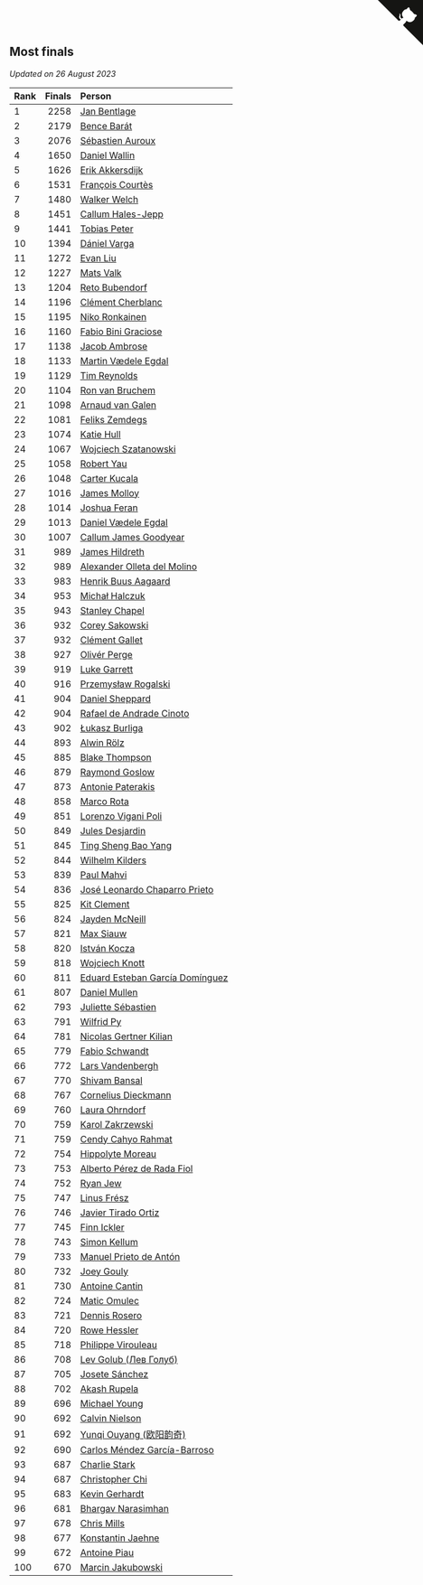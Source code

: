 ## Most finals

*Updated on 26 August 2023*

| Rank | Finals | Person |
| :--- | ---: | :--- |
| 1 | 2258 | [Jan Bentlage](https://www.worldcubeassociation.org/persons/2010BENT01) |
| 2 | 2179 | [Bence Barát](https://www.worldcubeassociation.org/persons/2008BARA01) |
| 3 | 2076 | [Sébastien Auroux](https://www.worldcubeassociation.org/persons/2008AURO01) |
| 4 | 1650 | [Daniel Wallin](https://www.worldcubeassociation.org/persons/2013WALL03) |
| 5 | 1626 | [Erik Akkersdijk](https://www.worldcubeassociation.org/persons/2005AKKE01) |
| 6 | 1531 | [François Courtès](https://www.worldcubeassociation.org/persons/2008COUR01) |
| 7 | 1480 | [Walker Welch](https://www.worldcubeassociation.org/persons/2011WELC01) |
| 8 | 1451 | [Callum Hales-Jepp](https://www.worldcubeassociation.org/persons/2012HALE01) |
| 9 | 1441 | [Tobias Peter](https://www.worldcubeassociation.org/persons/2014PETE03) |
| 10 | 1394 | [Dániel Varga](https://www.worldcubeassociation.org/persons/2008VARG01) |
| 11 | 1272 | [Evan Liu](https://www.worldcubeassociation.org/persons/2009LIUE01) |
| 12 | 1227 | [Mats Valk](https://www.worldcubeassociation.org/persons/2007VALK01) |
| 13 | 1204 | [Reto Bubendorf](https://www.worldcubeassociation.org/persons/2012BUBE01) |
| 14 | 1196 | [Clément Cherblanc](https://www.worldcubeassociation.org/persons/2014CHER05) |
| 15 | 1195 | [Niko Ronkainen](https://www.worldcubeassociation.org/persons/2010RONK01) |
| 16 | 1160 | [Fabio Bini Graciose](https://www.worldcubeassociation.org/persons/2010GRAC02) |
| 17 | 1138 | [Jacob Ambrose](https://www.worldcubeassociation.org/persons/2010AMBR01) |
| 18 | 1133 | [Martin Vædele Egdal](https://www.worldcubeassociation.org/persons/2013EGDA02) |
| 19 | 1129 | [Tim Reynolds](https://www.worldcubeassociation.org/persons/2005REYN01) |
| 20 | 1104 | [Ron van Bruchem](https://www.worldcubeassociation.org/persons/2003BRUC01) |
| 21 | 1098 | [Arnaud van Galen](https://www.worldcubeassociation.org/persons/2006GALE01) |
| 22 | 1081 | [Feliks Zemdegs](https://www.worldcubeassociation.org/persons/2009ZEMD01) |
| 23 | 1074 | [Katie Hull](https://www.worldcubeassociation.org/persons/2010HULL01) |
| 24 | 1067 | [Wojciech Szatanowski](https://www.worldcubeassociation.org/persons/2011SZAT01) |
| 25 | 1058 | [Robert Yau](https://www.worldcubeassociation.org/persons/2009YAUR01) |
| 26 | 1048 | [Carter Kucala](https://www.worldcubeassociation.org/persons/2015KUCA01) |
| 27 | 1016 | [James Molloy](https://www.worldcubeassociation.org/persons/2011MOLL01) |
| 28 | 1014 | [Joshua Feran](https://www.worldcubeassociation.org/persons/2011FERA01) |
| 29 | 1013 | [Daniel Vædele Egdal](https://www.worldcubeassociation.org/persons/2013EGDA01) |
| 30 | 1007 | [Callum James Goodyear](https://www.worldcubeassociation.org/persons/2012GOOD02) |
| 31 | 989 | [James Hildreth](https://www.worldcubeassociation.org/persons/2009HILD01) |
| 32 | 989 | [Alexander Olleta del Molino](https://www.worldcubeassociation.org/persons/2008OLLE01) |
| 33 | 983 | [Henrik Buus Aagaard](https://www.worldcubeassociation.org/persons/2006BUUS01) |
| 34 | 953 | [Michał Halczuk](https://www.worldcubeassociation.org/persons/2006HALC01) |
| 35 | 943 | [Stanley Chapel](https://www.worldcubeassociation.org/persons/2016CHAP04) |
| 36 | 932 | [Corey Sakowski](https://www.worldcubeassociation.org/persons/2011SAKO01) |
| 37 | 932 | [Clément Gallet](https://www.worldcubeassociation.org/persons/2004GALL02) |
| 38 | 927 | [Olivér Perge](https://www.worldcubeassociation.org/persons/2007PERG01) |
| 39 | 919 | [Luke Garrett](https://www.worldcubeassociation.org/persons/2017GARR05) |
| 40 | 916 | [Przemysław Rogalski](https://www.worldcubeassociation.org/persons/2013ROGA02) |
| 41 | 904 | [Daniel Sheppard](https://www.worldcubeassociation.org/persons/2009SHEP01) |
| 42 | 904 | [Rafael de Andrade Cinoto](https://www.worldcubeassociation.org/persons/2007CINO01) |
| 43 | 902 | [Łukasz Burliga](https://www.worldcubeassociation.org/persons/2013BURL01) |
| 44 | 893 | [Alwin Rölz](https://www.worldcubeassociation.org/persons/2016ROLZ01) |
| 45 | 885 | [Blake Thompson](https://www.worldcubeassociation.org/persons/2010THOM03) |
| 46 | 879 | [Raymond Goslow](https://www.worldcubeassociation.org/persons/2014GOSL01) |
| 47 | 873 | [Antonie Paterakis](https://www.worldcubeassociation.org/persons/2012PATE01) |
| 48 | 858 | [Marco Rota](https://www.worldcubeassociation.org/persons/2009ROTA01) |
| 49 | 851 | [Lorenzo Vigani Poli](https://www.worldcubeassociation.org/persons/2007POLI01) |
| 50 | 849 | [Jules Desjardin](https://www.worldcubeassociation.org/persons/2010DESJ01) |
| 51 | 845 | [Ting Sheng Bao Yang](https://www.worldcubeassociation.org/persons/2008BAOY01) |
| 52 | 844 | [Wilhelm Kilders](https://www.worldcubeassociation.org/persons/2010KILD02) |
| 53 | 839 | [Paul Mahvi](https://www.worldcubeassociation.org/persons/2012MAHV01) |
| 54 | 836 | [José Leonardo Chaparro Prieto](https://www.worldcubeassociation.org/persons/2011CHAP01) |
| 55 | 825 | [Kit Clement](https://www.worldcubeassociation.org/persons/2008CLEM01) |
| 56 | 824 | [Jayden McNeill](https://www.worldcubeassociation.org/persons/2012MCNE01) |
| 57 | 821 | [Max Siauw](https://www.worldcubeassociation.org/persons/2017SIAU02) |
| 58 | 820 | [István Kocza](https://www.worldcubeassociation.org/persons/2005KOCZ01) |
| 59 | 818 | [Wojciech Knott](https://www.worldcubeassociation.org/persons/2011KNOT01) |
| 60 | 811 | [Eduard Esteban García Domínguez](https://www.worldcubeassociation.org/persons/2011EDUA01) |
| 61 | 807 | [Daniel Mullen](https://www.worldcubeassociation.org/persons/2016MULL04) |
| 62 | 793 | [Juliette Sébastien](https://www.worldcubeassociation.org/persons/2014SEBA01) |
| 63 | 791 | [Wilfrid Py](https://www.worldcubeassociation.org/persons/2016PYWI01) |
| 64 | 781 | [Nicolas Gertner Kilian](https://www.worldcubeassociation.org/persons/2013GERT01) |
| 65 | 779 | [Fabio Schwandt](https://www.worldcubeassociation.org/persons/2014SCHW02) |
| 66 | 772 | [Lars Vandenbergh](https://www.worldcubeassociation.org/persons/2003VAND01) |
| 67 | 770 | [Shivam Bansal](https://www.worldcubeassociation.org/persons/2011BANS02) |
| 68 | 767 | [Cornelius Dieckmann](https://www.worldcubeassociation.org/persons/2009DIEC01) |
| 69 | 760 | [Laura Ohrndorf](https://www.worldcubeassociation.org/persons/2009OHRN01) |
| 70 | 759 | [Karol Zakrzewski](https://www.worldcubeassociation.org/persons/2014ZAKR01) |
| 71 | 759 | [Cendy Cahyo Rahmat](https://www.worldcubeassociation.org/persons/2010RAHM02) |
| 72 | 754 | [Hippolyte Moreau](https://www.worldcubeassociation.org/persons/2008MORE02) |
| 73 | 753 | [Alberto Pérez de Rada Fiol](https://www.worldcubeassociation.org/persons/2011FIOL01) |
| 74 | 752 | [Ryan Jew](https://www.worldcubeassociation.org/persons/2008JEWR01) |
| 75 | 747 | [Linus Frész](https://www.worldcubeassociation.org/persons/2011FRES01) |
| 76 | 746 | [Javier Tirado Ortiz](https://www.worldcubeassociation.org/persons/2009TIRA01) |
| 77 | 745 | [Finn Ickler](https://www.worldcubeassociation.org/persons/2012ICKL01) |
| 78 | 743 | [Simon Kellum](https://www.worldcubeassociation.org/persons/2016KELL12) |
| 79 | 733 | [Manuel Prieto de Antón](https://www.worldcubeassociation.org/persons/2015ANTO04) |
| 80 | 732 | [Joey Gouly](https://www.worldcubeassociation.org/persons/2007GOUL01) |
| 81 | 730 | [Antoine Cantin](https://www.worldcubeassociation.org/persons/2010CANT02) |
| 82 | 724 | [Matic Omulec](https://www.worldcubeassociation.org/persons/2010OMUL02) |
| 83 | 721 | [Dennis Rosero](https://www.worldcubeassociation.org/persons/2010ROSE03) |
| 84 | 720 | [Rowe Hessler](https://www.worldcubeassociation.org/persons/2007HESS01) |
| 85 | 718 | [Philippe Virouleau](https://www.worldcubeassociation.org/persons/2008VIRO01) |
| 86 | 708 | [Lev Golub (Лев Голуб)](https://www.worldcubeassociation.org/persons/2014HOLU01) |
| 87 | 705 | [Josete Sánchez](https://www.worldcubeassociation.org/persons/2015SANC18) |
| 88 | 702 | [Akash Rupela](https://www.worldcubeassociation.org/persons/2012RUPE01) |
| 89 | 696 | [Michael Young](https://www.worldcubeassociation.org/persons/2008YOUN02) |
| 90 | 692 | [Calvin Nielson](https://www.worldcubeassociation.org/persons/2014NIEL03) |
| 91 | 692 | [Yunqi Ouyang (欧阳韵奇)](https://www.worldcubeassociation.org/persons/2007YUNQ01) |
| 92 | 690 | [Carlos Méndez García-Barroso](https://www.worldcubeassociation.org/persons/2010GARC02) |
| 93 | 687 | [Charlie Stark](https://www.worldcubeassociation.org/persons/2014STAR05) |
| 94 | 687 | [Christopher Chi](https://www.worldcubeassociation.org/persons/2014CHIC01) |
| 95 | 683 | [Kevin Gerhardt](https://www.worldcubeassociation.org/persons/2013GERH01) |
| 96 | 681 | [Bhargav Narasimhan](https://www.worldcubeassociation.org/persons/2011NARA02) |
| 97 | 678 | [Chris Mills](https://www.worldcubeassociation.org/persons/2014MILL04) |
| 98 | 677 | [Konstantin Jaehne](https://www.worldcubeassociation.org/persons/2015JAEH01) |
| 99 | 672 | [Antoine Piau](https://www.worldcubeassociation.org/persons/2008PIAU01) |
| 100 | 670 | [Marcin Jakubowski](https://www.worldcubeassociation.org/persons/2007JAKU01) |


<a href="https://github.com/JustinTimeCuber/wca_statistics" class="github-corner" aria-label="View source on Github"><svg width="80" height="80" viewBox="0 0 250 250" style="fill:#151513; color:#fff; position: absolute; top: 0; border: 0; right: 0;" aria-hidden="true"><path d="M0,0 L115,115 L130,115 L142,142 L250,250 L250,0 Z"></path><path d="M128.3,109.0 C113.8,99.7 119.0,89.6 119.0,89.6 C122.0,82.7 120.5,78.6 120.5,78.6 C119.2,72.0 123.4,76.3 123.4,76.3 C127.3,80.9 125.5,87.3 125.5,87.3 C122.9,97.6 130.6,101.9 134.4,103.2" fill="currentColor" style="transform-origin: 130px 106px;" class="octo-arm"></path><path d="M115.0,115.0 C114.9,115.1 118.7,116.5 119.8,115.4 L133.7,101.6 C136.9,99.2 139.9,98.4 142.2,98.6 C133.8,88.0 127.5,74.4 143.8,58.0 C148.5,53.4 154.0,51.2 159.7,51.0 C160.3,49.4 163.2,43.6 171.4,40.1 C171.4,40.1 176.1,42.5 178.8,56.2 C183.1,58.6 187.2,61.8 190.9,65.4 C194.5,69.0 197.7,73.2 200.1,77.6 C213.8,80.2 216.3,84.9 216.3,84.9 C212.7,93.1 206.9,96.0 205.4,96.6 C205.1,102.4 203.0,107.8 198.3,112.5 C181.9,128.9 168.3,122.5 157.7,114.1 C157.9,116.9 156.7,120.9 152.7,124.9 L141.0,136.5 C139.8,137.7 141.6,141.9 141.8,141.8 Z" fill="currentColor" class="octo-body"></path></svg></a><style>.github-corner:hover .octo-arm{animation:octocat-wave 560ms ease-in-out}@keyframes octocat-wave{0%,100%{transform:rotate(0)}20%,60%{transform:rotate(-25deg)}40%,80%{transform:rotate(10deg)}}@media (max-width:500px){.github-corner:hover .octo-arm{animation:none}.github-corner .octo-arm{animation:octocat-wave 560ms ease-in-out}}</style>
